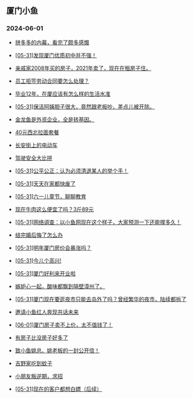 ## 厦门小鱼 
### 2024-06-01

+ [拼多多的内幕，看完了颇多感慨](http://bbs.xmfish.com/read-htm-tid-18198194.html)

+ [[05-31]发现厦门优质初中并不强！](http://bbs.xmfish.com/read-htm-tid-18198345.html)

+ [亲戚家2008年买的房子，2021年卖了，现在在租房子住。](http://bbs.xmfish.com/read-htm-tid-18198401.html)

+ [员工拒签劳动合同要怎么处理？](http://bbs.xmfish.com/read-htm-tid-18198247.html)

+ [毕业12年，在厦应该有怎么样的生活水准](http://bbs.xmfish.com/read-htm-tid-18198249.html)

+ [[05-31]保洁阿姨胆子很大，竟然跟老板吵，差点儿被开除。](http://bbs.xmfish.com/read-htm-tid-18198350.html)

+ [金龙鱼是外资企业，全是转基因。](http://bbs.xmfish.com/read-htm-tid-18198314.html)

+ [40元西北拉面套餐](http://bbs.xmfish.com/read-htm-tid-18198400.html)

+ [长安街上的电动车](http://bbs.xmfish.com/read-htm-tid-18198181.html)

+ [驾驶安全大比拼](http://bbs.xmfish.com/read-htm-tid-18198184.html)

+ [[05-31]公平公正：认为必须清退某人的举个手！](http://bbs.xmfish.com/read-htm-tid-18198470.html)

+ [[05-31]天天在家都快废了](http://bbs.xmfish.com/read-htm-tid-18198444.html)

+ [[05-31]六一儿童节，聊聊教育](http://bbs.xmfish.com/read-htm-tid-18198471.html)

+ [现在牛肉这么便宜了吗？3斤89元](http://bbs.xmfish.com/read-htm-tid-18198465.html)

+ [[05-31]网络调查：以小鱼网现在这个样子，大家预测一下还能撑多久！](http://bbs.xmfish.com/read-htm-tid-18198388.html)

+ [结完婚后悔了怎么办](http://bbs.xmfish.com/read-htm-tid-18198351.html)

+ [[05-31]明年厦门房价会暴涨吗？](http://bbs.xmfish.com/read-htm-tid-18198521.html)

+ [[05-31]今儿个高兴!](http://bbs.xmfish.com/read-htm-tid-18198530.html)

+ [[05-31]厦门好利来开业啦](http://bbs.xmfish.com/read-htm-tid-18198435.html)

+ [嫉妒心一起，酸味都飘到隔壁漳州了。](http://bbs.xmfish.com/read-htm-tid-18198578.html)

+ [[05-31]厦门现在要逛夜市只能去岛外了吗？曾经繁华的夜市，陆续都拆了](http://bbs.xmfish.com/read-htm-tid-18198421.html)

+ [邀请小鱼红人奔现共话未来](http://bbs.xmfish.com/read-htm-tid-18198597.html)

+ [[06-01]厦门房子卖不上价，太不值钱了！](http://bbs.xmfish.com/read-htm-tid-18198666.html)

+ [有房子比没房子好多了](http://bbs.xmfish.com/read-htm-tid-18198544.html)

+ [致小鱼姚总、姚老板的一封公开信！](http://bbs.xmfish.com/read-htm-tid-18198677.html)

+ [吉野家吃到蚊子](http://bbs.xmfish.com/read-htm-tid-18198560.html)

+ [小朋友叛逆期，求招](http://bbs.xmfish.com/read-htm-tid-18198553.html)

+ [[05-31]现在的客户都想白嫖（后续）](http://bbs.xmfish.com/read-htm-tid-18198594.html)

